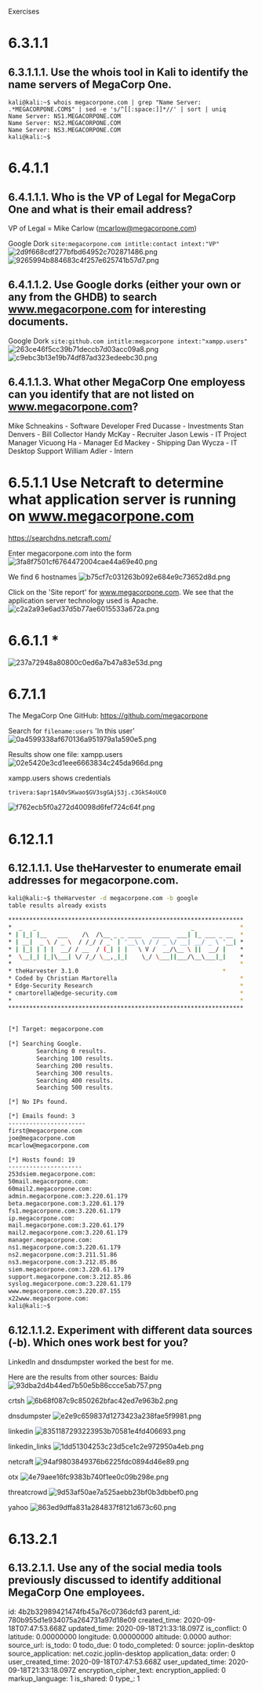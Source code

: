 Exercises

# 6.3.1.1
## 6.3.1.1.1. Use the whois tool in Kali to identify the name servers of MegaCorp One.
```plaintext
kali@kali:~$ whois megacorpone.com | grep "Name Server: .*MEGACORPONE.COM$" | sed -e 's/^[[:space:]]*//' | sort | uniq
Name Server: NS1.MEGACORPONE.COM
Name Server: NS2.MEGACORPONE.COM
Name Server: NS3.MEGACORPONE.COM
kali@kali:~$
```


# 6.4.1.1
## 6.4.1.1.1. Who is the VP of Legal for MegaCorp One and what is their email address?

VP of Legal = Mike Carlow (mcarlow@megacorpone.com)

Google Dork `site:megacorpone.com intitle:contact intext:"VP"`
![2d9f668cdf277bfbd64952c702871486.png](:/639d1d04e9a645b19f4e78ecd298ae5e)
![9265994b884683c4f257e625741b57d7.png](:/8c36502dc10e4ebc9f69375b597b3a87)

## 6.4.1.1.2. Use Google dorks (either your own or any from the GHDB) to search www.megacorpone.com for interesting documents.
Google Dork `site:github.com intitle:megacorpone intext:"xampp.users"`
![263ce46f5cc39b71deccb7d03acc09a8.png](:/4f8c51348ad34a5b814bfb8443ff5448)
![c9ebc3b13e19b74df87ad323edeebc30.png](:/d53a429b2bd844b48885b23a83471bd5)

## 6.4.1.1.3. What other MegaCorp One employess can you identify that are not listed on www.megacorpone.com?
Mike Schneakins - Software Developer
Fred Ducasse - Investments
Stan Denvers - Bill Collector
Handy McKay - Recruiter
Jason Lewis - IT Project Manager
Vicuong Ha - Manager
Ed Mackey - Shipping
Dan Wycza - IT Desktop Support
William Adler - Intern


# 6.5.1.1 Use Netcraft to determine what application server is running on www.megacorpone.com
https://searchdns.netcraft.com/

Enter megacorpone.com into the form
![3fa8f7501cf6764472004cae44a69e40.png](:/f089253eac9e4922b535169c06ed0bbd)

We find 6 hostnames
![b75cf7c031263b092e684e9c73652d8d.png](:/d2c4411beab84f03a7429a212bcb8fa6)

Click on the 'Site report' for www.megacorpone.com. We see that the application server technology used is Apache.
![c2a2a93e6ad37d5b77ae6015533a672a.png](:/5283a36640f948f894e6ab30aba07697)


# 6.6.1.1 *
![237a72948a80800c0ed6a7b47a83e53d.png](:/ec8927fbad4c4764a89eac4c924af24e)


# 6.7.1.1
The MegaCorp One GitHub: https://github.com/megacorpone

Search for `filename:users` 'In this user'
![0a4599338af670136a951979a1a590e5.png](:/da36dd147c7e461db80425a87a68ddfa)

Results show one file: xampp.users
![02e5420e3cd1eee6663834c245da966d.png](:/4217c1d17f67407c85f21444e6bd4513)

xampp.users shows credentials
```plaintext
trivera:$apr1$A0vSKwao$GV3sgGAj53j.c3GkS4oUC0
```
![f762ecb5f0a272d40098d6fef724c64f.png](:/3a2f90aaa57e4f5990362cf6a6f5c35a)


# 6.12.1.1  
## 6.12.1.1.1. Use theHarvester to enumerate email addresses for megacorpone.com.
```bash
kali@kali:~$ theHarvester -d megacorpone.com -b google
table results already exists

*******************************************************************
*  _   _                                            _             *
* | |_| |__   ___    /\  /\__ _ _ ____   _____  ___| |_ ___ _ __  *
* | __|  _ \ / _ \  / /_/ / _` | '__\ \ / / _ \/ __| __/ _ \ '__| *
* | |_| | | |  __/ / __  / (_| | |   \ V /  __/\__ \ ||  __/ |    *
*  \__|_| |_|\___| \/ /_/ \__,_|_|    \_/ \___||___/\__\___|_|    *
*                                                                 *
* theHarvester 3.1.0                                         *
* Coded by Christian Martorella                                   *
* Edge-Security Research                                          *
* cmartorella@edge-security.com                                   *
*                                                                 *
******************************************************************* 

 
[*] Target: megacorpone.com 
 
[*] Searching Google. 
        Searching 0 results.
        Searching 100 results.
        Searching 200 results.
        Searching 300 results.
        Searching 400 results.
        Searching 500 results.

[*] No IPs found.

[*] Emails found: 3
----------------------
first@megacorpone.com
joe@megacorpone.com                                                                                               
mcarlow@megacorpone.com                                                                                           

[*] Hosts found: 19
---------------------
253dsiem.megacorpone.com:
50mail.megacorpone.com:
60mail2.megacorpone.com:
admin.megacorpone.com:3.220.61.179
beta.megacorpone.com:3.220.61.179
fs1.megacorpone.com:3.220.61.179
ip.megacorpone.com:
mail.megacorpone.com:3.220.61.179
mail2.megacorpone.com:3.220.61.179
manager.megacorpone.com:
ns1.megacorpone.com:3.220.61.179
ns2.megacorpone.com:3.211.51.86
ns3.megacorpone.com:3.212.85.86
siem.megacorpone.com:3.220.61.179
support.megacorpone.com:3.212.85.86
syslog.megacorpone.com:3.220.61.179
www.megacorpone.com:3.220.87.155
x22www.megacorpone.com:
kali@kali:~$
```

## 6.12.1.1.2. Experiment with different data sources (-b). Which ones work best for you?

LinkedIn and dnsdumpster worked the best for me.

Here are the results from other sources:
Baidu
![93dba2d4b44ed7b50e5b86ccce5ab757.png](:/3cf8657c141145648b41b953be9ad85b)

crtsh
![6b68f087c9c850262bfac42ed7e963b2.png](:/c96cb1770c4c430d86f47621779087cb)

dnsdumpster
![e2e9c659837d1273423a238fae5f9981.png](:/58d7c493aa3b48fb890ade835c979964)

linkedin
![8351187293223953b70581e4fd406693.png](:/bd34ffb1520a4cf6b26212df39d3ff0c)

linkedin_links
![1dd51304253c23d5ce1c2e972950a4eb.png](:/ac8fd0db2e504f789f7b4d141db2ace8)

netcraft
![94af9803849376b6225fdc0894d46e89.png](:/d5fc4276a6624260a37c302310f8edbb)

otx
![4e79aee16fc9383b740f1ee0c09b298e.png](:/255ca71833604b32809af2bb8179a019)

threatcrowd
![9d53af50ae7a525aebb23bf0b3dbbef0.png](:/92278aac0b2b421ea86b3493c2e8c56c)

yahoo
![863ed9dffa831a284837f8121d673c60.png](:/6dd2ec5c0be946bf9f7f13c6e3ed9cc9)


# 6.13.2.1
## 6.13.2.1.1. Use any of the social media tools previously discussed to identify additional MegaCorp One employees. 






id: 4b2b32989421474fb45a76c0736dcfd3
parent_id: 780b955d1e934075a264731a97d18e09
created_time: 2020-09-18T07:47:53.668Z
updated_time: 2020-09-18T21:33:18.097Z
is_conflict: 0
latitude: 0.00000000
longitude: 0.00000000
altitude: 0.0000
author: 
source_url: 
is_todo: 0
todo_due: 0
todo_completed: 0
source: joplin-desktop
source_application: net.cozic.joplin-desktop
application_data: 
order: 0
user_created_time: 2020-09-18T07:47:53.668Z
user_updated_time: 2020-09-18T21:33:18.097Z
encryption_cipher_text: 
encryption_applied: 0
markup_language: 1
is_shared: 0
type_: 1